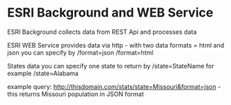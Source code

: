 # ESRI Background and WEB Service

ESRI Background collects data from REST Api and processes data

ESRI WEB Service provides data via http - with two data formats = html and json you can specify by /format=json /format=html

States data you can specify one state to return by /state=StateName for example /state=Alabama

example query: http://thisdomain.com/stats/state=Missouri&format=json - this returns Missouri population in JSON format

